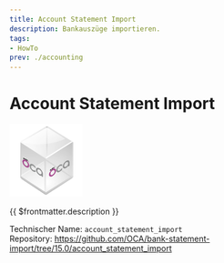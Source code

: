 ```yaml
---
title: Account Statement Import
description: Bankauszüge importieren.
tags:
- HowTo
prev: ./accounting
---
```

# Account Statement Import
![icon_oca_app](attachments/icon_oca_app.png)

{{ $frontmatter.description }}

Technischer Name: `account_statement_import`\
Repository: <https://github.com/OCA/bank-statement-import/tree/15.0/account_statement_import>
